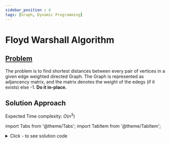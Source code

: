```yaml
---
sidebar_position : 4
tags: [Graph, Dynamic Programming]
---
```


# Floyd Warshall Algorithm

## [Problem](https://practice.geeksforgeeks.org/problems/implementing-floyd-warshall2042/1)

The problem is to find shortest distances between every pair of vertices in a given edge weighted directed Graph. The Graph is represented as adjancency matrix, and the matrix denotes the weight of the edegs (if it exists) else -1. <strong>Do it in-place.</strong>

## Solution Approach

Expected Time complexity: $O(n^3)$

import Tabs from '@theme/Tabs';
import TabItem from '@theme/TabItem';

<details><summary>Click - to see solution code</summary>

<Tabs>
<TabItem value="cpp" label="C++">

```cpp
class Solution {
   public:
    void shortest_distance(vector<vector<int>>& matrix) {
        int v = matrix.size();
        for (int k = 0; k < v; k++) {      // vertex as intermediate
            for (int i = 0; i < v; i++) {  // all vertex as source one by one
                for (int j = 0; j < v; j++) {  // destination
                    if (matrix[i][k] == -1 || matrix[k][j] == -1) {
                        continue;
                    }
                    int cur = matrix[i][k] + matrix[k][j];

                    if (matrix[i][j] == -1) {
                        matrix[i][j] = cur;
                    }

                    else
                        matrix[i][j] = min(matrix[i][j], cur);
                }
            }
        }
    };
```
</TabItem>
</Tabs>

</details>
